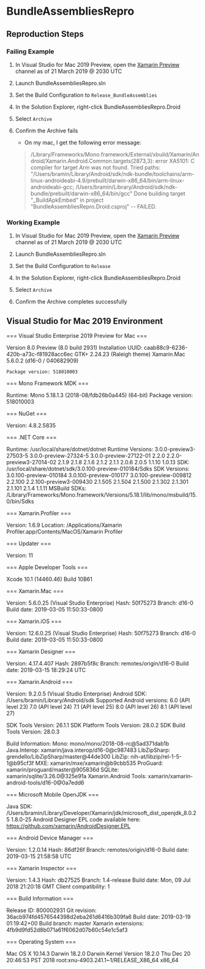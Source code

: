 # BundleAssembliesRepro

## Reproduction Steps

### Failing Example

1. In Visual Studio for Mac 2019 Preview, open the [Xamarin Preview](https://user-images.githubusercontent.com/13558917/54733053-9f180b80-4b54-11e9-9768-9595742d34cc.png) channel as of 21 March 2019 @ 2030 UTC

2. Launch BundleAssembliesRepro.sln

3. Set the Build Configuration to `Release_BundleAssemblies`

4. In the Solution Explorer, right-click BundleAssembliesRepro.Droid

5. Select `Archive`

6. Confirm the Archive fails
    - On my mac, I get the following error message:
    > /Library/Frameworks/Mono.framework/External/xbuild/Xamarin/Android/Xamarin.Android.Common.targets(2873,3): error XA5101: C compiler for target Arm was not found. Tried paths: "/Users/bramin/Library/Android/sdk/ndk-bundle/toolchains/arm-linux-androideabi-4.9/prebuilt/darwin-x86_64/bin/arm-linux-androideabi-gcc; /Users/bramin/Library/Android/sdk/ndk-bundle/prebuilt/darwin-x86_64/bin/gcc"
Done building target "_BuildApkEmbed" in project "BundleAssembliesRepro.Droid.csproj" -- FAILED.

### Working Example

1. In Visual Studio for Mac 2019 Preview, open the [Xamarin Preview](https://user-images.githubusercontent.com/13558917/54733053-9f180b80-4b54-11e9-9768-9595742d34cc.png) channel as of 21 March 2019 @ 2030 UTC

2. Launch BundleAssembliesRepro.sln

3. Set the Build Configuration to `Release`

4. In the Solution Explorer, right-click BundleAssembliesRepro.Droid

5. Select `Archive`

6. Confirm the Archive completes successfully

## Visual Studio for Mac 2019 Environment

=== Visual Studio Enterprise 2019 Preview for Mac ===

Version 8.0 Preview (8.0 build 2931)
Installation UUID: caab88c9-6236-420b-a73c-f81928acc6ec
	GTK+ 2.24.23 (Raleigh theme)
	Xamarin.Mac 5.6.0.2 (d16-0 / 040682909)

	Package version: 518010003

=== Mono Framework MDK ===

Runtime:
	Mono 5.18.1.3 (2018-08/fdb26b0a445) (64-bit)
	Package version: 518010003

=== NuGet ===

Version: 4.8.2.5835

=== .NET Core ===

Runtime: /usr/local/share/dotnet/dotnet
Runtime Versions:
	3.0.0-preview3-27503-5
	3.0.0-preview-27324-5
	3.0.0-preview-27122-01
	2.2.0
	2.2.0-preview3-27014-02
	2.1.9
	2.1.8
	2.1.6
	2.1.2
	2.1.1
	2.0.6
	2.0.5
	1.1.10
	1.0.13
SDK: /usr/local/share/dotnet/sdk/3.0.100-preview-010184/Sdks
SDK Versions:
	3.0.100-preview-010184
	3.0.100-preview-010177
	3.0.100-preview-009812
	2.2.100
	2.2.100-preview3-009430
	2.1.505
	2.1.504
	2.1.500
	2.1.302
	2.1.301
	2.1.101
	2.1.4
	1.1.11
MSBuild SDKs: /Library/Frameworks/Mono.framework/Versions/5.18.1/lib/mono/msbuild/15.0/bin/Sdks

=== Xamarin.Profiler ===

Version: 1.6.9
Location: /Applications/Xamarin Profiler.app/Contents/MacOS/Xamarin Profiler

=== Updater ===

Version: 11

=== Apple Developer Tools ===

Xcode 10.1 (14460.46)
Build 10B61

=== Xamarin.Mac ===

Version: 5.6.0.25 (Visual Studio Enterprise)
Hash: 50f75273
Branch: d16-0
Build date: 2019-03-05 11:50:33-0800

=== Xamarin.iOS ===

Version: 12.6.0.25 (Visual Studio Enterprise)
Hash: 50f75273
Branch: d16-0
Build date: 2019-03-05 11:50:33-0800

=== Xamarin Designer ===

Version: 4.17.4.407
Hash: 2897b5f8c
Branch: remotes/origin/d16-0
Build date: 2019-03-15 18:29:24 UTC

=== Xamarin.Android ===

Version: 9.2.0.5 (Visual Studio Enterprise)
Android SDK: /Users/bramin/Library/Android/sdk
	Supported Android versions:
		6.0 (API level 23)
		7.0 (API level 24)
		7.1 (API level 25)
		8.0 (API level 26)
		8.1 (API level 27)

SDK Tools Version: 26.1.1
SDK Platform Tools Version: 28.0.2
SDK Build Tools Version: 28.0.3

Build Information: 
Mono: mono/mono/2018-08-rc@5ad371dab1b
Java.Interop: xamarin/java.interop/d16-0@c987483
LibZipSharp: grendello/LibZipSharp/master@44de300
LibZip: nih-at/libzip/rel-1-5-1@b95cf3f
MXE: xamarin/mxe/xamarin@b9cbb535
ProGuard: xamarin/proguard/master@905836d
SQLite: xamarin/sqlite/3.26.0@325e91a
Xamarin.Android Tools: xamarin/xamarin-android-tools/d16-0@0a7edd6

=== Microsoft Mobile OpenJDK ===

Java SDK: /Users/bramin/Library/Developer/Xamarin/jdk/microsoft_dist_openjdk_8.0.25
1.8.0-25
Android Designer EPL code available here:
https://github.com/xamarin/AndroidDesigner.EPL

=== Android Device Manager ===

Version: 1.2.0.14
Hash: 86df26f
Branch: remotes/origin/d16-0
Build date: 2019-03-15 21:58:58 UTC

=== Xamarin Inspector ===

Version: 1.4.3
Hash: db27525
Branch: 1.4-release
Build date: Mon, 09 Jul 2018 21:20:18 GMT
Client compatibility: 1

=== Build Information ===

Release ID: 800002931
Git revision: 36acb974fd4576544398d2eba261d6416b309fa6
Build date: 2019-03-19 01:19:42+00
Build branch: master
Xamarin extensions: 4fb9d9fd52d8b071a61f6062d07b60c54e1c5af3

=== Operating System ===

Mac OS X 10.14.3
Darwin 18.2.0 Darwin Kernel Version 18.2.0
    Thu Dec 20 20:46:53 PST 2018
    root:xnu-4903.241.1~1/RELEASE_X86_64 x86_64
   

